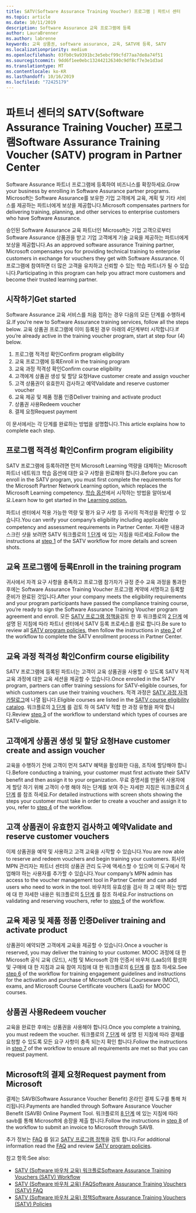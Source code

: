 ```yaml
---
title: SATV(Software Assurance Training Voucher) 프로그램 | 파트너 센터
ms.topic: article
ms.date: 10/11/2019
description: Software Assurance 교육 프로그램에 등록
author: LauraBrenner
ms.author: labrenne
keywords: 교육 상품권, software assurance, 교육, SATV에 등록, SATV
ms.localizationpriority: medium
ms.openlocfilehash: 03fb0c9a9391bc3e5ebcf99cfd77aa7de8a74f51
ms.sourcegitcommit: 9dd6f1ee0ebc132442126340c9df8cf7e3e1d3ad
ms.translationtype: MT
ms.contentlocale: ko-KR
ms.lasthandoff: 10/16/2019
ms.locfileid: "72425179"
---
```

# <a name="software-assurance-training-voucher-satv-program-in-partner-center"></a><span data-ttu-id="44938-104">파트너 센터의 SATV(Software Assurance Training Voucher) 프로그램</span><span class="sxs-lookup"><span data-stu-id="44938-104">Software Assurance Training Voucher (SATV) program in Partner Center</span></span>

<span data-ttu-id="44938-105">Software Assurance 파트너 프로그램에 등록하여 비즈니스를 확장하세요.</span><span class="sxs-lookup"><span data-stu-id="44938-105">Grow your business by enrolling in Software Assurance partner programs.</span></span> <span data-ttu-id="44938-106">Microsoft는 Software Assurance를 보유한 기업 고객에게 교육, 계획 및 기타 서비스를 제공하는 파트너에게 보상을 제공합니다.</span><span class="sxs-lookup"><span data-stu-id="44938-106">Microsoft compensates partners for delivering training, planning, and other services to enterprise customers who have Software Assurance.</span></span> 

<span data-ttu-id="44938-107">승인된 Software Assurance 교육 파트너인 Microsoft는 기업 고객으로부터 Software Assurance 상품권을 받고 기업 고객에게 기술 교육을 제공하는 파트너에게 보상을 제공합니다.</span><span class="sxs-lookup"><span data-stu-id="44938-107">As an approved software assurance Training partner, Microsoft compensates you for providing technical training to enterprise customers in exchange for vouchers they get with Software Assurance.</span></span> <span data-ttu-id="44938-108">이 프로그램에 참여하면 더 많은 고객을 유치하고 신뢰할 수 있는 학습 파트너가 될 수 있습니다.</span><span class="sxs-lookup"><span data-stu-id="44938-108">Participating in this program can help you attract more customers and become their trusted learning partner.</span></span>

## <a name="get-started"></a><span data-ttu-id="44938-109">시작하기</span><span class="sxs-lookup"><span data-stu-id="44938-109">Get started</span></span>

<span data-ttu-id="44938-110">Software Assurance 교육 서비스를 처음 접하는 경우 다음의 모든 단계를 수행하세요.</span><span class="sxs-lookup"><span data-stu-id="44938-110">If you’re new to Software Assurance training services, follow all the steps below.</span></span> <span data-ttu-id="44938-111">교육 상품권 프로그램에 이미 등록된 경우 아래의 4단계부터 시작합니다.</span><span class="sxs-lookup"><span data-stu-id="44938-111">If you’re already active in the training voucher program, start at step four (4) below.</span></span> 

1. <span data-ttu-id="44938-112">프로그램 적격성 확인</span><span class="sxs-lookup"><span data-stu-id="44938-112">Confirm program eligibility</span></span>
2. <span data-ttu-id="44938-113">교육 프로그램에 등록</span><span class="sxs-lookup"><span data-stu-id="44938-113">Enroll in the training program</span></span>
3. <span data-ttu-id="44938-114">교육 과정 적격성 확인</span><span class="sxs-lookup"><span data-stu-id="44938-114">Confirm course eligibility</span></span>
4. <span data-ttu-id="44938-115">고객에게 상품권 생성 및 할당 요청</span><span class="sxs-lookup"><span data-stu-id="44938-115">Have customer create and assign voucher</span></span>
5. <span data-ttu-id="44938-116">고객 상품권이 유효한지 검사하고 예약</span><span class="sxs-lookup"><span data-stu-id="44938-116">Validate and reserve customer voucher</span></span>
6. <span data-ttu-id="44938-117">교육 제공 및 제품 정품 인증</span><span class="sxs-lookup"><span data-stu-id="44938-117">Deliver training and activate product</span></span>
7. <span data-ttu-id="44938-118">상품권 사용</span><span class="sxs-lookup"><span data-stu-id="44938-118">Redeem voucher</span></span>
8. <span data-ttu-id="44938-119">결제 요청</span><span class="sxs-lookup"><span data-stu-id="44938-119">Request payment</span></span>

<span data-ttu-id="44938-120">이 문서에서는 각 단계를 완료하는 방법을 설명합니다.</span><span class="sxs-lookup"><span data-stu-id="44938-120">This article explains how to complete each step.</span></span>

## <a name="confirm-program-eligibility"></a><span data-ttu-id="44938-121">프로그램 적격성 확인</span><span class="sxs-lookup"><span data-stu-id="44938-121">Confirm program eligibility</span></span>

<span data-ttu-id="44938-122">SATV 프로그램에 등록하려면 먼저 Microsoft Learning 역량을 대체하는 Microsoft 파트너 네트워크 학습 옵션에 대한 요구 사항을 완료해야 합니다.</span><span class="sxs-lookup"><span data-stu-id="44938-122">Before you can enroll in the SATV program, you must first complete the requirements for the Microsoft Partner Network Learning option, which replaces the Microsoft Learning competency.</span></span> <span data-ttu-id="44938-123">[학습 옵션](https://partner.microsoft.com/en-us/membership/learning-partners)에서 시작하는 방법을 알아보세요.</span><span class="sxs-lookup"><span data-stu-id="44938-123">Learn how to get started in the [Learning option.](https://partner.microsoft.com/en-us/membership/learning-partners)</span></span>

<span data-ttu-id="44938-124">파트너 센터에서 적용 가능한 역량 및 평가 요구 사항 등 귀사의 적격성을 확인할 수 있습니다.</span><span class="sxs-lookup"><span data-stu-id="44938-124">You can verify your company’s eligibility including applicable competency and assessment requirements in Partner Center.</span></span> <span data-ttu-id="44938-125">자세한 내용과 스크린 샷을 보려면 SATV 워크플로의 [1 단계](https://query.prod.cms.rt.microsoft.com/cms/api/am/binary/RE3krfK) 에 있는 지침을 따르세요.</span><span class="sxs-lookup"><span data-stu-id="44938-125">Follow the instructions at [step 1](https://query.prod.cms.rt.microsoft.com/cms/api/am/binary/RE3krfK) of the SATV workflow for more details and screen shots.</span></span>

## <a name="enroll-in-the-training-program"></a><span data-ttu-id="44938-126">교육 프로그램에 등록</span><span class="sxs-lookup"><span data-stu-id="44938-126">Enroll in the training program</span></span>

<span data-ttu-id="44938-127">귀사에서 자격 요구 사항을 충족하고 프로그램 참가자가 규정 준수 교육 과정을 통과한 후에는 Software Assurance Training Voucher 프로그램 계약에 서명하고 등록할 준비가 완료된 것입니다.</span><span class="sxs-lookup"><span data-stu-id="44938-127">After your company meets the eligibility requirements and your program participants have passed the compliance training course, you’re ready to sign the Software Assurance Training Voucher program agreement and enroll.</span></span> <span data-ttu-id="44938-128">모든 [SATV 프로그램 정책을](https://query.prod.cms.rt.microsoft.com/cms/api/am/binary/RE3koEP)검토 한 후 워크플로의 [2 단계](https://query.prod.cms.rt.microsoft.com/cms/api/am/binary/RE3krfK) 에 설명 된 지침에 따라 파트너 센터에서 SATV 등록 프로세스를 완료 합니다.</span><span class="sxs-lookup"><span data-stu-id="44938-128">Be sure to review all [SATV program policies](https://query.prod.cms.rt.microsoft.com/cms/api/am/binary/RE3koEP), then follow the instructions in [step 2](https://query.prod.cms.rt.microsoft.com/cms/api/am/binary/RE3krfK) of the workflow to complete the SATV enrollment process in Partner Center.</span></span>   


## <a name="confirm-course-eligibility"></a><span data-ttu-id="44938-129">교육 과정 적격성 확인</span><span class="sxs-lookup"><span data-stu-id="44938-129">Confirm course eligibility</span></span>
<span data-ttu-id="44938-130">SATV 프로그램에 등록된 파트너는 고객이 교육 상품권을 사용할 수 있도록 SATV 적격 교육 과정에 대한 교육 세션을 제공할 수 있습니다.</span><span class="sxs-lookup"><span data-stu-id="44938-130">Once enrolled in the SATV program, partners can offer training sessions for SATV-eligible courses, for which customers can use their training vouchers.</span></span> <span data-ttu-id="44938-131">적격 과정은 [SATV 과정 자격 카탈로그](http://savl-catalog.microsoft.com/)에 나열 됩니다.</span><span class="sxs-lookup"><span data-stu-id="44938-131">Eligible courses are listed in the [SATV course eligibility catalog](http://savl-catalog.microsoft.com/).</span></span> <span data-ttu-id="44938-132">워크플로의 [3 단계](https://query.prod.cms.rt.microsoft.com/cms/api/am/binary/RE3krfK) 를 검토 하 여 SATV 적합 한 과정 유형을 파악 합니다.</span><span class="sxs-lookup"><span data-stu-id="44938-132">Review [step 3](https://query.prod.cms.rt.microsoft.com/cms/api/am/binary/RE3krfK) of the workflow to understand which types of courses are SATV-eligible.</span></span>

## <a name="have-customer-create-and-assign-voucher"></a><span data-ttu-id="44938-133">고객에게 상품권 생성 및 할당 요청</span><span class="sxs-lookup"><span data-stu-id="44938-133">Have customer create and assign voucher</span></span>

<span data-ttu-id="44938-134">교육을 수행하기 전에 고객이 먼저 SATV 혜택을 활성화한 다음, 조직에 할당해야 합니다.</span><span class="sxs-lookup"><span data-stu-id="44938-134">Before conducting a training, your customer must first activate their SATV benefit and then assign it to your organization.</span></span> <span data-ttu-id="44938-135">무료 증명서를 만들어 사용자에 게 할당 하기 위해 고객이 수행 해야 하는 단계를 보여 주는 자세한 지침은 워크플로의 [4 단계](https://query.prod.cms.rt.microsoft.com/cms/api/am/binary/RE3krfK) 를 참조 하세요.</span><span class="sxs-lookup"><span data-stu-id="44938-135">For detailed instructions with screen shots showing the steps your customer must take in order to create a voucher and assign it to you, refer to [step 4](https://query.prod.cms.rt.microsoft.com/cms/api/am/binary/RE3krfK) of the workflow.</span></span>

## <a name="validate-and-reserve-customer-vouchers"></a><span data-ttu-id="44938-136">고객 상품권이 유효한지 검사하고 예약</span><span class="sxs-lookup"><span data-stu-id="44938-136">Validate and reserve customer vouchers</span></span>

<span data-ttu-id="44938-137">이제 상품권을 예약 및 사용하고 고객 교육을 시작할 수 있습니다.</span><span class="sxs-lookup"><span data-stu-id="44938-137">You are now able to reserve and redeem vouchers and begin training your customers.</span></span> <span data-ttu-id="44938-138">회사의 MPN 관리자는 파트너 센터의 상품권 관리 도구에 액세스할 수 있으며 이 도구에서 작업해야 하는 사용자를 추가할 수 있습니다.</span><span class="sxs-lookup"><span data-stu-id="44938-138">Your company’s MPN admin has access to the voucher management tool in Partner Center and can add users who need to work in the tool.</span></span> <span data-ttu-id="44938-139">바우처의 유효성을 검사 하 고 예약 하는 방법에 대 한 자세한 내용은 워크플로의 [5 단계](https://query.prod.cms.rt.microsoft.com/cms/api/am/binary/RE3krfK) 를 참조 하세요.</span><span class="sxs-lookup"><span data-stu-id="44938-139">For instructions on validating and reserving vouchers, refer to [step 5](https://query.prod.cms.rt.microsoft.com/cms/api/am/binary/RE3krfK) of the workflow.</span></span>

## <a name="deliver-training-and-activate-product"></a><span data-ttu-id="44938-140">교육 제공 및 제품 정품 인증</span><span class="sxs-lookup"><span data-stu-id="44938-140">Deliver training and activate product</span></span>

<span data-ttu-id="44938-141">상품권이 예약되면 고객에게 교육을 제공할 수 있습니다.</span><span class="sxs-lookup"><span data-stu-id="44938-141">Once a voucher is reserved, you may deliver the training to your customer.</span></span> <span data-ttu-id="44938-142">MOOC 과정에 대 한 Microsoft 공식 교육 (모드), 시험 및 Microsoft 강좌 인증서 바우처 (LaaS)의 활성화 및 구매에 대 한 지침과 교육 참여 지침에 대 한 워크플로의 [6 단계](https://query.prod.cms.rt.microsoft.com/cms/api/am/binary/RE3krfK) 를 참조 하세요.</span><span class="sxs-lookup"><span data-stu-id="44938-142">See [step 6](https://query.prod.cms.rt.microsoft.com/cms/api/am/binary/RE3krfK) of the workflow for training engagement guidelines and instructions for the activation and purchase of Microsoft Official Courseware (MOC), exams, and Microsoft Course Certificate vouchers (LaaS) for MOOC courses.</span></span>

## <a name="redeem-voucher"></a><span data-ttu-id="44938-143">상품권 사용</span><span class="sxs-lookup"><span data-stu-id="44938-143">Redeem voucher</span></span>

<span data-ttu-id="44938-144">교육을 완료한 후에는 상품권을 사용해야 합니다.</span><span class="sxs-lookup"><span data-stu-id="44938-144">Once you complete a training, you must redeem the voucher.</span></span> <span data-ttu-id="44938-145">워크플로의 [7 단계](https://query.prod.cms.rt.microsoft.com/cms/api/am/binary/RE3krfK) 에 설명 된 지침에 따라 결제를 요청할 수 있도록 모든 요구 사항이 충족 되는지 확인 합니다.</span><span class="sxs-lookup"><span data-stu-id="44938-145">Follow the instructions in [step 7](https://query.prod.cms.rt.microsoft.com/cms/api/am/binary/RE3krfK) of the workflow to ensure all requirements are met so that you can request payment.</span></span> 


## <a name="request-payment-from-microsoft"></a><span data-ttu-id="44938-146">Microsoft의 결제 요청</span><span class="sxs-lookup"><span data-stu-id="44938-146">Request payment from Microsoft</span></span>

<span data-ttu-id="44938-147">결제는 SAVB(Software Assurance Voucher Benefit) 온라인 결제 도구를 통해 처리됩니다.</span><span class="sxs-lookup"><span data-stu-id="44938-147">Payments are handled through Software Assurance Voucher Benefit (SAVB) Online Payment Tool.</span></span> <span data-ttu-id="44938-148">워크플로의 [8 단계](https://query.prod.cms.rt.microsoft.com/cms/api/am/binary/RE3krfK) 에 있는 지침에 따라 savb를 통해 Microsoft에 송장을 제출 합니다.</span><span class="sxs-lookup"><span data-stu-id="44938-148">Follow the instructions in [step 8](https://query.prod.cms.rt.microsoft.com/cms/api/am/binary/RE3krfK) of the workflow to submit an invoice to Microsoft through SAVB.</span></span> 

<span data-ttu-id="44938-149">추가 정보는 [FAQ](https://query.prod.cms.rt.microsoft.com/cms/api/am/binary/RE3kz5o) 를 읽고 [SATV 프로그램 정책](https://query.prod.cms.rt.microsoft.com/cms/api/am/binary/RE3koEP)을 검토 합니다.</span><span class="sxs-lookup"><span data-stu-id="44938-149">For additional information read the [FAQ](https://query.prod.cms.rt.microsoft.com/cms/api/am/binary/RE3kz5o) and review [SATV program policies](https://query.prod.cms.rt.microsoft.com/cms/api/am/binary/RE3koEP).</span></span>

<span data-ttu-id="44938-150">참고 항목:</span><span class="sxs-lookup"><span data-stu-id="44938-150">See also:</span></span>

- [<span data-ttu-id="44938-151">SATV (Software 바우처 교육) 워크플로</span><span class="sxs-lookup"><span data-stu-id="44938-151">Software Assurance Training Vouchers (SATV) Workflow</span></span>](https://query.prod.cms.rt.microsoft.com/cms/api/am/binary/RE3krfK)
- [<span data-ttu-id="44938-152">SATV (Software 바우처 교육) FAQ</span><span class="sxs-lookup"><span data-stu-id="44938-152">Software Assurance Training Vouchers (SATV) FAQ</span></span>](https://query.prod.cms.rt.microsoft.com/cms/api/am/binary/RE3kz5o)
- [<span data-ttu-id="44938-153">SATV (Software 바우처 교육) 정책</span><span class="sxs-lookup"><span data-stu-id="44938-153">Software Assurance Training Vouchers (SATV) Policies</span></span>](https://query.prod.cms.rt.microsoft.com/cms/api/am/binary/RE3koEP)